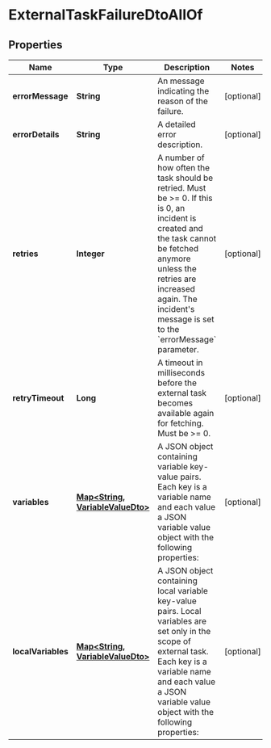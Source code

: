 

# ExternalTaskFailureDtoAllOf


## Properties

Name | Type | Description | Notes
------------ | ------------- | ------------- | -------------
**errorMessage** | **String** | An message indicating the reason of the failure. |  [optional]
**errorDetails** | **String** | A detailed error description. |  [optional]
**retries** | **Integer** | A number of how often the task should be retried. Must be &gt;&#x3D; 0. If this is 0, an incident is created and the task cannot be fetched anymore unless the retries are increased again. The incident&#39;s message is set to the &#x60;errorMessage&#x60; parameter. |  [optional]
**retryTimeout** | **Long** | A timeout in milliseconds before the external task becomes available again for fetching. Must be &gt;&#x3D; 0. |  [optional]
**variables** | [**Map&lt;String, VariableValueDto&gt;**](VariableValueDto.md) | A JSON object containing variable key-value pairs. Each key is a variable name and each value a JSON variable value object with the following properties: |  [optional]
**localVariables** | [**Map&lt;String, VariableValueDto&gt;**](VariableValueDto.md) | A JSON object containing local variable key-value pairs. Local variables are set only in the scope of external task. Each key is a variable name and each value a JSON variable value object with the following properties: |  [optional]



